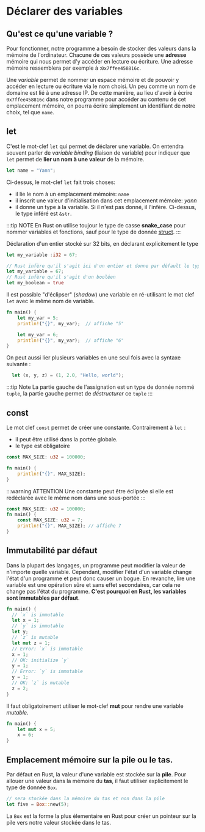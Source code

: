 # Déclarer des variables

## Qu'est ce qu'une variable ?

Pour fonctionner, notre programme a besoin de stocker des valeurs dans la mémoire de l'ordinateur. Chacune de ces valeurs possède une **adresse** mémoire qui nous permet d'y accéder en lecture ou écriture. Une adresse mémoire ressemblera par exemple à :`0x7ffee458816c`.

Une *variable* permet de nommer un espace mémoire et de pouvoir y accéder en lecture ou écriture via le nom choisi. Un peu comme un nom de domaine est lié à une adresse IP. De cette manière, au lieu d'avoir à écrire `0x7ffee458816c` dans notre programme pour accéder au contenu de cet emplacement mémoire, on pourra écrire simplement un identifiant de notre choix, tel que `name`.

## let

C'est le mot-clef `let` qui permet de déclarer une variable. On entendra souvent parler de *variable binding* (liaison de variable) pour indiquer que `let` permet de **lier un nom à une valeur** de la mémoire.

```rust
let name = "Yann";
```

Ci-dessus, le mot-clef  `let` fait trois choses:

- il lie le nom à un emplacement mémoire: `name`
- il inscrit une valeur d'initialisation dans cet emplacement mémoire: *yann*
- il donne un type à la variable. Si il n'est pas donné, il l'infère. Ci-dessus, le type inféré est `&str`.

:::tip NOTE
En Rust on utilise toujour le type de casse **snake_case** pour nommer variables et fonctions, sauf pour le type de donnée [struct](./structure.html).
:::

Déclaration d'un entier stocké sur 32 bits, en déclarant explicitement le type

```rust
let my_variable :i32 = 67;
```

```rust
// Rust infère qu'il s'agit ici d'un entier et donne par défault le type i32
let my_variable = 67;
// Rust infère qu'il s'agit d'un booléen
let my_boolean = true
```

Il est possible "d'éclipser" (*shadow*) une variable en ré-utilisant le mot clef `let` avec le même nom de variable.

```rust
fn main() {
    let my_var = 5;
    println!("{}", my_var);  // affiche "5"

    let my_var = 6;
    println!("{}", my_var);  // affiche "6"
}
```

On peut aussi lier plusieurs variables en une seul fois avec la syntaxe suivante :

```rust
  let (x, y, z) = (1, 2.0, "Hello, world");
```

:::tip Note
La partie gauche de l'assignation est un type de donnée nommé `tuple`, la partie gauche permet de *déstructurer* ce `tuple`
:::

## const

Le mot clef `const` permet de créer une constante. Contrairement à `let` :

- il peut être utilisé dans la portée globale.
- le type est obligatoire

```rust
const MAX_SIZE: u32 = 100000;

fn main() {
    println!("{}", MAX_SIZE);
}
```

:::warning ATTENTION
Une constante peut être éclipsée si elle est redéclarée avec le même nom dans une sous-portée
:::

```rust
const MAX_SIZE: u32 = 100000;
fn main() {
    const MAX_SIZE: u32 = 7;
    println!("{}", MAX_SIZE); // affiche 7
}
```

## Immutabilité par défaut

Dans la plupart des langages, un programme peut modifier la valeur de n'importe quelle variable. Cependant, modifier l'état d'un variable change l'état d'un programme et peut donc causer un bogue. En revanche, lire une variable est une opération sûre et sans effet secondaires, car cela ne change pas l'état du programme. **C'est pourquoi en Rust, les variables sont immutables par défaut**.

```rust
fn main() {
  // `x` is immutable
  let x = 1;
  // `y` is immutable
  let y;
  // `z` is mutable
  let mut z = 1;
  // Error: `x` is immutable
  x = 1;
  // OK: initialize `y`
  y = 1;
  // Error: `y` is immutable
  y = 1;
  // OK: `z` is mutable
  z = 2;
}
```

Il faut obligatoirement utiliser le mot-clef **mut** pour rendre une variable _mutable_.

```rust
fn main() {
    let mut x = 5;
    x = 6;
}
```

## Emplacement mémoire sur la pile ou le tas.

Par défaut en Rust, la valeur d'une variable est stockée sur la **pile**. Pour allouer une valeur dans la mémoire du **tas**, il faut utiliser explicitement le type de donnée `Box`.

```rust
// sera stockée dans la mémoire du tas et non dans la pile
let five = Box::new(5);
```

La `Box` est la forme la plus élementaire en Rust pour créer un pointeur sur la pile vers notre valeur stockée dans le tas.

